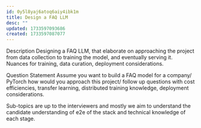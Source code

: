```yaml
---
id: 0y5l8yaj6atoq6aiy4ibk1m
title: Design a FAQ LLM
desc: ""
updated: 1733597093686
created: 1733597087077
---
```



Description
Designing a FAQ LLM, that elaborate on approaching the project from data collection to training the model, and eventually serving it. Nuances for training, data curation, deployment considerations.

Question Statement
Assume you want to build a FAQ model for a company/ PyTorch how would you approach this project/ follow up questions with cost efficiencies, transfer learning, distributed training knowledge, deployment considerations.



Sub-topics are up to the interviewers and mostly we aim to understand the candidate understanding of e2e of the stack and technical knowledge of each stage.
